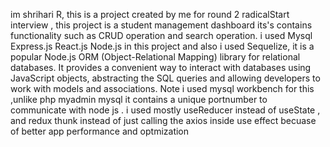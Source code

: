 im shrihari R, this is a project created by me for round 2 radicalStart interview , this project is a student management dashboard its's contains functionality such as CRUD operation and search operation.
i used Mysql Express.js React.js Node.js in this project and also i used Sequelize, it is a popular Node.js ORM (Object-Relational Mapping) library for relational databases. It provides a convenient way to interact with databases using JavaScript objects, abstracting the SQL queries and allowing developers to work with models and associations. 
Note i used mysql workbench for this ,unlike php myadmin mysql it contains a unique portnumber to communicate with node js .
i used mostly useReducer instead of useState , and redux thunk instead of just calling the axios inside use effect becuase of better app performance and optmization
